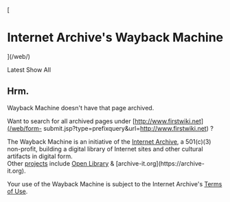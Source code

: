 [

# Internet Archive's Wayback Machine

](/web/)

Latest Show All

## Hrm.

  

Wayback Machine doesn't have that page archived.

Want to search for all archived pages under
[http://www.firstwiki.net](/web/form-
submit.jsp?type=prefixquery&url=http://www.firstwiki.net) ?

The Wayback Machine is an initiative of the [Internet
Archive](//archive.org/), a 501(c)(3) non-profit, building a digital library
of Internet sites and other cultural artifacts in digital form.  
Other [projects](//archive.org/projects/) include [Open
Library](https://openlibrary.org/) &amp; [archive-it.org](https://archive-
it.org).

Your use of the Wayback Machine is subject to the Internet Archive's [Terms of
Use](//archive.org/about/terms.php).

